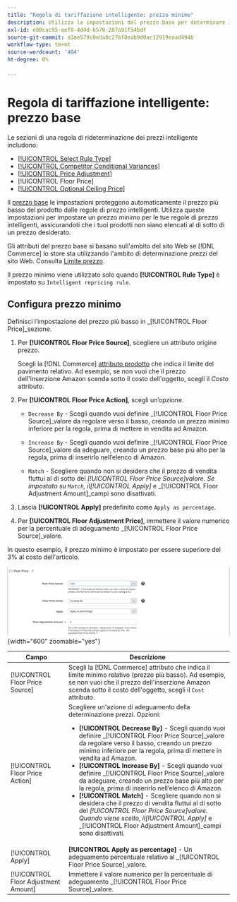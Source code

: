 ```yaml
---
title: "Regola di tariffazione intelligente: prezzo minimo"
description: Utilizza le impostazioni del prezzo base per determinare il prezzo più basso per una regola di determinazione prezzi intelligente per gestire le tue inserzioni Amazon.
exl-id: e00cac95-eef8-4d4d-b578-287a91f54bdf
source-git-commit: a3ae579c0eda0c27bf8eab9d0ac12919eaad494b
workflow-type: tm+mt
source-wordcount: '404'
ht-degree: 0%

---
```


# Regola di tariffazione intelligente: prezzo base

Le sezioni di una regola di rideterminazione dei prezzi intelligente includono:

- [[!UICONTROL Select Rule Type]](./intelligent-repricing-rules.md)
- [[!UICONTROL Competitor Conditional Variances]](./competitor-conditional-variances.md)
- [[!UICONTROL Price Adjustment]](./price-adjustment.md)
- [!UICONTROL Floor Price]
- [[!UICONTROL Optional Ceiling Price]](./optional-ceiling-price.md)

Il [prezzo base](./floor-price.md) le impostazioni proteggono automaticamente il prezzo più basso del prodotto dalle regole di prezzo intelligenti. Utilizza queste impostazioni per impostare un prezzo minimo per le tue regole di prezzo intelligenti, assicurandoti che i tuoi prodotti non siano elencati al di sotto di un prezzo desiderato.

Gli attributi del prezzo base si basano sull&#39;ambito del sito Web se [!DNL Commerce] lo store sta utilizzando l&#39;ambito di determinazione prezzi del sito Web. Consulta [Limite prezzo](./price-scope.md).

Il prezzo minimo viene utilizzato solo quando **[!UICONTROL Rule Type]** è impostato su `Intelligent repricing rule`.

## Configura prezzo minimo

Definisci l’impostazione del prezzo più basso in _[!UICONTROL Floor Price]_sezione.

1. Per **[!UICONTROL Floor Price Source]**, scegliere un attributo origine prezzo.

   Scegli la [!DNL Commerce] [attributo prodotto](https://experienceleague.adobe.com/docs/commerce-admin/catalog/product-attributes/product-attributes.html) che indica il limite del pavimento relativo. Ad esempio, se non vuoi che il prezzo dell&#39;inserzione Amazon scenda sotto il costo dell&#39;oggetto, scegli il *Costo* attributo.

1. Per **[!UICONTROL Floor Price Action]**, scegli un’opzione.

   - `Decrease By` - Scegli quando vuoi definire _[!UICONTROL Floor Price Source]_valore da regolare verso il basso, creando un prezzo minimo inferiore per la regola, prima di mettere in vendita ad Amazon.

   - `Increase By` - Scegli quando vuoi definire _[!UICONTROL Floor Price Source]_valore da adeguare, creando un prezzo base più alto per la regola, prima di inserirlo nell’elenco di Amazon.

   - `Match` - Scegliere quando non si desidera che il prezzo di vendita fluttui al di sotto del _[!UICONTROL Floor Price Source]_valore. Se impostato su `Match`, il_[!UICONTROL Apply]_ e _[!UICONTROL Floor Adjustment Amount]_campi sono disattivati.

1. Lascia **[!UICONTROL Apply]** predefinito come `Apply as percentage`.

1. Per **[!UICONTROL Floor Adjustment Price]**, immettere il valore numerico per la percentuale di adeguamento _[!UICONTROL Floor Price Source]_valore.

In questo esempio, il prezzo minimo è impostato per essere superiore del 3% al costo dell&#39;articolo.

![Esempio di regola di rideterminazione prezzi intelligente: prezzo minimo](assets/ob-intelligent-pricde-rule-floor-price.png){width="600" zoomable="yes"}

| Campo | Descrizione |
|--- |--- |
| [!UICONTROL Floor Price Source] | Scegli la [!DNL Commerce] attributo che indica il limite minimo relativo (prezzo più basso). Ad esempio, se non vuoi che il prezzo dell&#39;inserzione Amazon scenda sotto il costo dell&#39;oggetto, scegli il `Cost` attributo. |
| [!UICONTROL Floor Price Action] | Scegliere un&#39;azione di adeguamento della determinazione prezzi. Opzioni:<ul><li>**[!UICONTROL Decrease By]** - Scegli quando vuoi definire _[!UICONTROL Floor Price Source]_valore da regolare verso il basso, creando un prezzo minimo inferiore per la regola, prima di mettere in vendita ad Amazon.</li><li>**[!UICONTROL Increase By]** - Scegli quando vuoi definire _[!UICONTROL Floor Price Source]_valore da adeguare, creando un prezzo base più alto per la regola, prima di inserirlo nell’elenco di Amazon.</li><li>**[!UICONTROL Match]** - Scegliere quando non si desidera che il prezzo di vendita fluttui al di sotto del _[!UICONTROL Floor Price Source]_valore. Quando viene scelto, il_[!UICONTROL Apply]_ e _[!UICONTROL Floor Adjustment Amount]_campi sono disattivati.</li></ul> |
| [!UICONTROL Apply] | **[!UICONTROL Apply as percentage]** - Un adeguamento percentuale relativo al _[!UICONTROL Floor Price Source]_valore. |
| [!UICONTROL Floor Adjustment Amount] | Immettere il valore numerico per la percentuale di adeguamento _[!UICONTROL Floor Price Source]_valore. |
